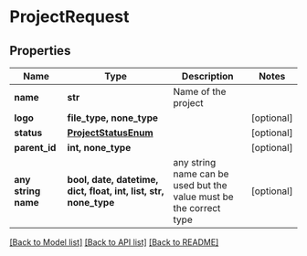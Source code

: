 # ProjectRequest


## Properties
Name | Type | Description | Notes
------------ | ------------- | ------------- | -------------
**name** | **str** | Name of the project | 
**logo** | **file_type, none_type** |  | [optional] 
**status** | [**ProjectStatusEnum**](ProjectStatusEnum.md) |  | [optional] 
**parent_id** | **int, none_type** |  | [optional] 
**any string name** | **bool, date, datetime, dict, float, int, list, str, none_type** | any string name can be used but the value must be the correct type | [optional]

[[Back to Model list]](../README.md#documentation-for-models) [[Back to API list]](../README.md#documentation-for-api-endpoints) [[Back to README]](../README.md)


